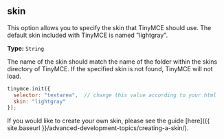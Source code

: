 ## skin

This option allows you to specify the skin that TinyMCE should use. The default skin included with TinyMCE is named "lightgray".

**Type:** `String`

The name of the skin should match the name of the folder within the skins directory of TinyMCE. If the specified skin is not found, TinyMCE will not load.

```js
tinymce.init({
  selector: "textarea",  // change this value according to your html
  skin: "lightgray"
});
```

If you would like to create your own skin, please see the guide [here]({{ site.baseurl }}/advanced-development-topics/creating-a-skin/).
